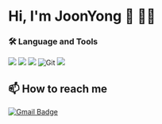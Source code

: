 
# Hi, I'm JoonYong :wave: :man:‍:computer:


### :hammer_and_wrench: Language and Tools
<img src="https://img.shields.io/badge/Java-007396?style=flat-square&logo=Java&logoColor=white"/></a>
<img src="https://img.shields.io/badge/C-A8B9CC?style=flat-square&logo=C&logoColor=white"/></a>
<img src="https://img.shields.io/badge/Python-3776AB?style=flat-square&logo=Python&logoColor=white"/></a>
![Git](https://img.shields.io/badge/-Git-black?style=flat-square&logo=git)
<img src="https://img.shields.io/badge/Notion-000000?style=flat-square&logo=Notion&logoColor=white"/></a>


## :mailbox: How to reach me
[![Gmail Badge](https://img.shields.io/badge/Gmail-d14836?style=flat-square&logo=Gmail&logoColor=white&link=mailto:joonyongpark99@gmail.com)](mailto:joonyongpark99@gmail.com)


  


<!--
**JoonYong-Park** is a ✨ _special_ ✨ repository because its `README.md` (this file) appears on your GitHub profile.

Here are some ideas to get you started:

- 🔭 I’m currently working on ...
- 🌱 I’m currently learning ...
- 👯 I’m looking to collaborate on ...
- 🤔 I’m looking for help with ...
- 💬 Ask me about ...
- 📫 How to reach me: ...
- 😄 Pronouns: ...
- ⚡ Fun fact: ...
-->
